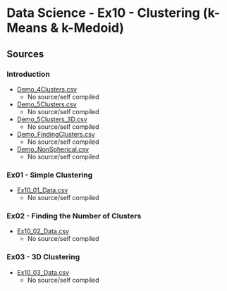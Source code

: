 # Data Science - Ex10 - Clustering (k-Means & k-Medoid)

## Sources

### Introduction

- [Demo_4Clusters.csv](./Demo_4Clusters.csv)
  - No source/self compiled
- [Demo_5Clusters.csv](./Demo_5Clusters.csv)
  - No source/self compiled
- [Demo_5Clusters_3D.csv](./Demo_5Clusters_3D.csv)
  - No source/self compiled
- [Demo_FindingClusters.csv](./Demo_FindingClusters.csv)
  - No source/self compiled
- [Demo_NonSpherical.csv](./Demo_NonSpherical.csv)
  - No source/self compiled

### Ex01 - Simple Clustering

- [Ex10_01_Data.csv](./Ex10_01_Data.csv)
  - No source/self compiled

### Ex02 - Finding the Number of Clusters

- [Ex10_02_Data.csv](./Ex10_02_Data.csv)
  - No source/self compiled

### Ex03 - 3D Clustering

- [Ex10_03_Data.csv](./Ex10_03_Data.csv)
  - No source/self compiled
